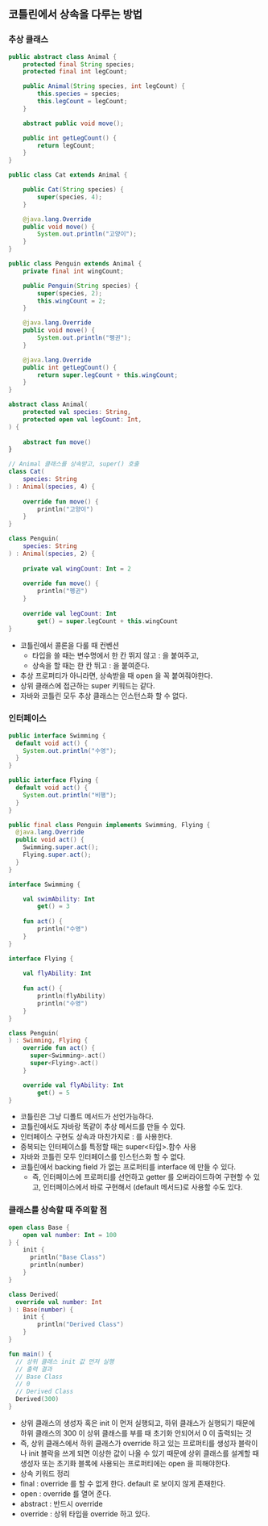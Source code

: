 ## 코틀린에서 상속을 다루는 방법
### 추상 클래스

```java
public abstract class Animal {
    protected final String species;
    protected final int legCount;

    public Animal(String species, int legCount) {
        this.species = species;
        this.legCount = legCount;
    }

    abstract public void move();

    public int getLegCount() {
        return legCount;
    }
}

public class Cat extends Animal {

    public Cat(String species) {
        super(species, 4);
    }

    @java.lang.Override
    public void move() {
        System.out.println("고양이");
    }
}

public class Penguin extends Animal {
    private final int wingCount;

    public Penguin(String species) {
        super(species, 2);
        this.wingCount = 2;
    }

    @java.lang.Override
    public void move() {
        System.out.println("펭귄");
    }

    @java.lang.Override
    public int getLegCount() {
        return super.legCount + this.wingCount;
    }
}
```
```kotlin
abstract class Animal(
    protected val species: String,
    protected open val legCount: Int,
) {
    
    abstract fun move()
}

// Animal 클래스를 상속받고, super() 호출
class Cat(
    species: String
) : Animal(species, 4) {
    
    override fun move() {
        println("고양이")
    }
}

class Penguin(
    species: String
) : Animal(species, 2) {
    
    private val wingCount: Int = 2
    
    override fun move() {
        println("펭귄")
    }
    
    override val legCount: Int
        get() = super.legCount + this.wingCount
}
```
* 코틀린에서 콜론을 다룰 때 컨벤션
    * 타입을 쓸 때는 변수명에서 한 칸 뛰지 않고 : 을 붙여주고,
    * 상속을 할 때는 한 칸 뛰고 : 을 붙여준다.
* 추상 프로퍼티가 아니라면, 상속받을 때 open 을 꼭 붙여줘야한다.
* 상위 클래스에 접근하는 super 키워드는 같다.
* 자바와 코틀린 모두 추상 클래스는 인스턴스화 할 수 없다.

### 인터페이스

```java
public interface Swimming {
  default void act() {
    System.out.println("수영");
  }
}

public interface Flying {
  default void act() {
    System.out.println("비행");
  }
}

public final class Penguin implements Swimming, Flying {
  @java.lang.Override
  public void act() {
    Swimming.super.act();
    Flying.super.act();
  }
}
```
```kotlin
interface Swimming {

    val swimAbility: Int
        get() = 3
  
    fun act() {
        println("수영")
    }
}

interface Flying {
  
    val flyAbility: Int
    
    fun act() {
        println(flyAbility)
        println("수영")
    }
}

class Penguin(
) : Swimming, Flying {
    override fun act() { 
      super<Swimming>.act()
      super<Flying>.act()
    }

    override val flyAbility: Int
        get() = 5
}
```
* 코틀린은 그냥 디폴트 메서드가 선언가능하다.
* 코틀린에서도 자바랑 똑같이 추상 메서드를 만들 수 있다.
* 인터페이스 구현도 상속과 마찬가지로 : 를 사용한다.
* 중복되는 인터페이스를 특정할 때는 super<타입>.함수 사용
* 자바와 코틀린 모두 인터페이스를 인스턴스화 할 수 없다.
* 코틀린에서 backing field 가 없는 프로퍼티를 interface 에 만들 수 있다.
  * 즉, 인터페이스에 프로퍼티를 선언하고 getter 를 오버라이드하여 구현할 수 있고, 인터페이스에서 바로 구현해서 (default 메서드)로 사용할 수도 있다.

### 클래스를 상속할 때 주의할 점
```kotlin
open class Base {
    open val number: Int = 100
} {
    init {
      println("Base Class")
      println(number)
    }
}

class Derived(
  override val number: Int
) : Base(number) {
    init {
        println("Derived Class")
    }
}

fun main() {
  // 상위 클래스 init 값 먼저 실행
  // 출력 결과
  // Base Class
  // 0
  // Derived Class
  Derived(300)
}
```
* 상위 클래스의 생성자 혹은 init 이 먼저 실행되고, 하위 클래스가 실행되기 때문에 하위 클래스의 300 이 상위 클래스를 부를 때 초기화 안되어서 0 이 출력되는 것
* 즉, 상위 클래스에서 하위 클래스가 override 하고 있는 프로퍼티를 생성자 블락이나 init 블락을 쓰게 되면 이상한 값이 나올 수 있기 때문에 상위 클래스를 설계할 때 생성자 또는 초기화 블록에 사용되는 프로퍼티에는 open 을 피해야한다.
* 상속 키워드 정리
* final : override 를 할 수 없게 한다. default 로 보이지 않게 존재한다.
* open : override 를 열어 준다.
* abstract : 반드시 override
* override : 상위 타입을 override 하고 있다.